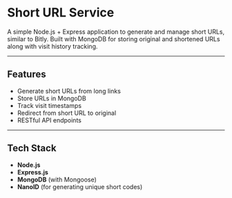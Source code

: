 #  Short URL Service

A simple Node.js + Express application to generate and manage short URLs, similar to Bitly. Built with MongoDB for storing original and shortened URLs along with visit history tracking.

---

##  Features

-  Generate short URLs from long links
-  Store URLs in MongoDB
-  Track visit timestamps
-  Redirect from short URL to original
-  RESTful API endpoints

---

##  Tech Stack

- **Node.js**
- **Express.js**
- **MongoDB** (with Mongoose)
- **NanoID** (for generating unique short codes)

